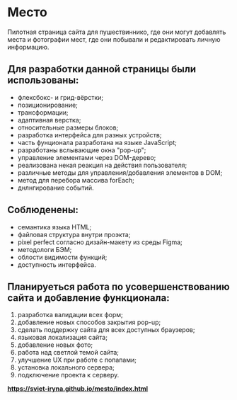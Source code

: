 # **Место**
Пилотная страница сайта для пушествиннико, где они могут добавлять места и фотографии мест, где они побывали и редактировать личную информацию.

## __Для разработки данной страницы были использованы:__
* флексбокс- и грид-вёрстки;
* позиционирование;
* трансформации;
* адаптивная верстка;
* относительные размеры блоков;
* разработка интерфейса для разных устройств;
* часть фунционала разработана на языке JavaScript;
* разработаны вслывающие окна "pop-up";
* управление элементами через DOM-дерево;
* реализована некая реакция на действия пользователя;
* различные методы для управления/добавления элементов в DOM;
* метод для перебора массива forEach;
* днлнгирование событий.

 ## __Соблюденены:__
 * семантика языка HTML;
 * файловая структура внутри проэкта;
 * pixel perfect согласно дизайн-макету из среды Figma;
 * методологи БЭМ;
 * облости видимости функций;
 * доступность интерфейса.

## Планируеться работа по усовершенствованию сайта и добавление функционала:
1. разработка валидации всех форм;
2. добавление новых способов закрытия pop-up;
3. сделать поддержку сайта для всех доступных браузеров;
4. языковая локализация сайта;
5. добавление новых фото;
6. работа над светлой темой сайта;
7. улучшение UX при работе с попапами;
8. установка локального сервера;
9. подключение проекта к серверу.

**https://sviet-iryna.github.io/mesto/index.html**